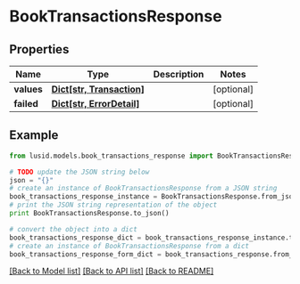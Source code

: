 # BookTransactionsResponse


## Properties
Name | Type | Description | Notes
------------ | ------------- | ------------- | -------------
**values** | [**Dict[str, Transaction]**](Transaction.md) |  | [optional] 
**failed** | [**Dict[str, ErrorDetail]**](ErrorDetail.md) |  | [optional] 

## Example

```python
from lusid.models.book_transactions_response import BookTransactionsResponse

# TODO update the JSON string below
json = "{}"
# create an instance of BookTransactionsResponse from a JSON string
book_transactions_response_instance = BookTransactionsResponse.from_json(json)
# print the JSON string representation of the object
print BookTransactionsResponse.to_json()

# convert the object into a dict
book_transactions_response_dict = book_transactions_response_instance.to_dict()
# create an instance of BookTransactionsResponse from a dict
book_transactions_response_form_dict = book_transactions_response.from_dict(book_transactions_response_dict)
```
[[Back to Model list]](../README.md#documentation-for-models) [[Back to API list]](../README.md#documentation-for-api-endpoints) [[Back to README]](../README.md)



